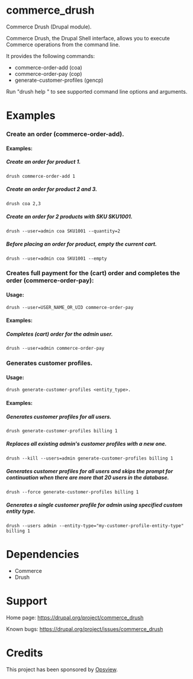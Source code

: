 commerce_drush
==============

Commerce Drush (Drupal module).

Commerce Drush, the Drupal Shell interface, allows you to execute Commerce operations from the command line.

It provides the following commands:

 - commerce-order-add (coa)
 - commerce-order-pay (cop)
 - generate-customer-profiles (gencp)

Run "drush help " to see supported command line options and arguments.

Examples
========

### Create an order (commerce-order-add).

#### Examples:

##### Create an order for product 1.                   

    drush commerce-order-add 1

##### Create an order for product 2 and 3.             

    drush coa 2,3

##### Create an order for 2 products with SKU SKU1001.

    drush --user=admin coa SKU1001 --quantity=2

##### Before placing an order for product, empty the current cart.

    drush --user=admin coa SKU1001 --empty

### Creates full payment for the (cart) order and completes the order (commerce-order-pay):

#### Usage:

    drush --user=USER_NAME_OR_UID commerce-order-pay

#### Examples:

##### Completes (cart) order for the admin user.

    drush --user=admin commerce-order-pay

### Generates customer profiles.                                                                      

#### Usage:

    drush generate-customer-profiles <entity_type>.

#### Examples:

##### Generates customer profiles for all users.                                                                      
    
    drush generate-customer-profiles billing 1
    
##### Replaces all existing admin's customer profiles with a new one.                                                                    
    drush --kill --users=admin generate-customer-profiles billing 1
    
##### Generates customer profiles for all users and skips the prompt for continuation when there are more that 20 users in the database. 
  
    drush --force generate-customer-profiles billing 1
    
##### Generates a single customer profile for admin using specified custom entity type.                               
    
    drush --users admin --entity-type="my-customer-profile-entity-type" billing 1

    
Dependencies
============
- Commerce
- Drush

Support
=======

Home page:
https://drupal.org/project/commerce_drush

Known bugs:
https://drupal.org/project/issues/commerce_drush

Credits
=======
This project has been sponsored by [Opsview](http://www.opsview.com/).
